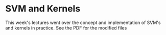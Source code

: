 # SVM and Kernels

This week's lectures went over the concept and implementation of SVM's and kernels in practice. See the PDF for the modified files